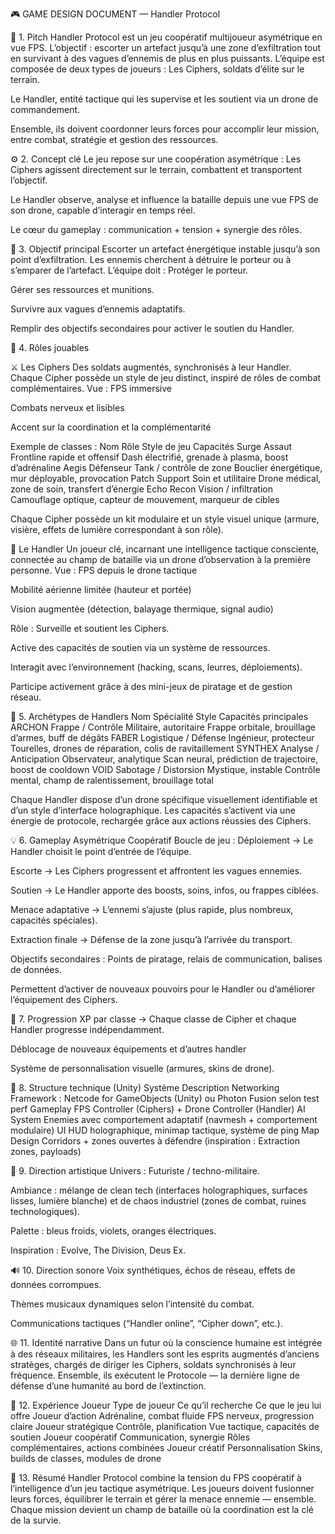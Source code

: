 🎮 GAME DESIGN DOCUMENT — Handler Protocol

🧩 1. Pitch
Handler Protocol est un jeu coopératif multijoueur asymétrique en vue FPS.
 L’objectif : escorter un artefact jusqu’à une zone d’exfiltration tout en survivant à des vagues d’ennemis de plus en plus puissants.
L’équipe est composée de deux types de joueurs :
Les Ciphers, soldats d’élite sur le terrain.


Le Handler, entité tactique qui les supervise et les soutient via un drone de commandement.


Ensemble, ils doivent coordonner leurs forces pour accomplir leur mission, entre combat, stratégie et gestion des ressources.

⚙️ 2. Concept clé
Le jeu repose sur une coopération asymétrique :
Les Ciphers agissent directement sur le terrain, combattent et transportent l’objectif.


Le Handler observe, analyse et influence la bataille depuis une vue FPS de son drone, capable d’interagir en temps réel.


Le cœur du gameplay : communication + tension + synergie des rôles.

🎯 3. Objectif principal
Escorter un artefact énergétique instable jusqu’à son point d’exfiltration.
Les ennemis cherchent à détruire le porteur ou à s’emparer de l’artefact.
 L’équipe doit :
Protéger le porteur.


Gérer ses ressources et munitions.


Survivre aux vagues d’ennemis adaptatifs.


Remplir des objectifs secondaires pour activer le soutien du Handler.



🧠 4. Rôles jouables

⚔️ Les Ciphers
Des soldats augmentés, synchronisés à leur Handler.
 Chaque Cipher possède un style de jeu distinct, inspiré de rôles de combat complémentaires.
Vue :
FPS immersive


Combats nerveux et lisibles


Accent sur la coordination et la complémentarité


Exemple de classes :
Nom
Rôle
Style de jeu
Capacités
Surge
Assaut
Frontline rapide et offensif
Dash électrifié, grenade à plasma, boost d’adrénaline
Aegis
Défenseur
Tank / contrôle de zone
Bouclier énergétique, mur déployable, provocation
Patch
Support
Soin et utilitaire
Drone médical, zone de soin, transfert d’énergie
Echo
Recon
Vision / infiltration
Camouflage optique, capteur de mouvement, marqueur de cibles

Chaque Cipher possède un kit modulaire et un style visuel unique (armure, visière, effets de lumière correspondant à son rôle).

🧭 Le Handler
Un joueur clé, incarnant une intelligence tactique consciente, connectée au champ de bataille via un drone d’observation à la première personne.
Vue :
FPS depuis le drone tactique


Mobilité aérienne limitée (hauteur et portée)


Vision augmentée (détection, balayage thermique, signal audio)


Rôle :
Surveille et soutient les Ciphers.


Active des capacités de soutien via un système de ressources.


Interagit avec l’environnement (hacking, scans, leurres, déploiements).


Participe activement grâce à des mini-jeux de piratage et de gestion réseau.



🧬 5. Archétypes de Handlers
Nom
Spécialité
Style
Capacités principales
ARCHON
Frappe / Contrôle
Militaire, autoritaire
Frappe orbitale, brouillage d’armes, buff de dégâts
FABER
Logistique / Défense
Ingénieur, protecteur
Tourelles, drones de réparation, colis de ravitaillement
SYNTHEX
Analyse / Anticipation
Observateur, analytique
Scan neural, prédiction de trajectoire, boost de cooldown
VOID
Sabotage / Distorsion
Mystique, instable
Contrôle mental, champ de ralentissement, brouillage total

Chaque Handler dispose d’un drone spécifique visuellement identifiable et d’un style d’interface holographique.
 Les capacités s’activent via une énergie de protocole, rechargée grâce aux actions réussies des Ciphers.

💡 6. Gameplay Asymétrique Coopératif
Boucle de jeu :
Déploiement → Le Handler choisit le point d’entrée de l’équipe.


Escorte → Les Ciphers progressent et affrontent les vagues ennemies.


Soutien → Le Handler apporte des boosts, soins, infos, ou frappes ciblées.


Menace adaptative → L’ennemi s’ajuste (plus rapide, plus nombreux, capacités spéciales).


Extraction finale → Défense de la zone jusqu’à l’arrivée du transport.


Objectifs secondaires :
Points de piratage, relais de communication, balises de données.


Permettent d’activer de nouveaux pouvoirs pour le Handler ou d’améliorer l’équipement des Ciphers.



🔄 7. Progression
XP par classe → Chaque classe de Cipher et chaque Handler progresse indépendamment.


Déblocage de nouveaux équipements et d’autres handler


Système de personnalisation visuelle (armures, skins de drone).



🧱 8. Structure technique (Unity)
Système
Description
Networking
Framework : Netcode for GameObjects (Unity) ou Photon Fusion selon test perf
Gameplay
FPS Controller (Ciphers) + Drone Controller (Handler)
AI System
Enemies avec comportement adaptatif (navmesh + comportement modulaire)
UI
HUD holographique, minimap tactique, système de ping
Map Design
Corridors + zones ouvertes à défendre (inspiration : Extraction zones, payloads)


🎨 9. Direction artistique
Univers : Futuriste / techno-militaire.


Ambiance : mélange de clean tech (interfaces holographiques, surfaces lisses, lumière blanche) et de chaos industriel (zones de combat, ruines technologiques).


Palette : bleus froids, violets, oranges électriques.


Inspiration : Evolve, The Division, Deus Ex.



🔊 10. Direction sonore
Voix synthétiques, échos de réseau, effets de données corrompues.


Thèmes musicaux dynamiques selon l’intensité du combat.


Communications tactiques (“Handler online”, “Cipher down”, etc.).



🌐 11. Identité narrative
Dans un futur où la conscience humaine est intégrée à des réseaux militaires,
 les Handlers sont les esprits augmentés d’anciens stratèges,
 chargés de diriger les Ciphers, soldats synchronisés à leur fréquence.
Ensemble, ils exécutent le Protocole — la dernière ligne de défense d’une humanité au bord de l’extinction.

🧩 12. Expérience Joueur
Type de joueur
Ce qu’il recherche
Ce que le jeu lui offre
Joueur d’action
Adrénaline, combat fluide
FPS nerveux, progression claire
Joueur stratégique
Contrôle, planification
Vue tactique, capacités de soutien
Joueur coopératif
Communication, synergie
Rôles complémentaires, actions combinées
Joueur créatif
Personnalisation
Skins, builds de classes, modules de drone


🚀 13. Résumé
Handler Protocol combine la tension du FPS coopératif à l’intelligence d’un jeu tactique asymétrique.
 Les joueurs doivent fusionner leurs forces, équilibrer le terrain et gérer la menace ennemie — ensemble.
Chaque mission devient un champ de bataille où la coordination est la clé de la survie.